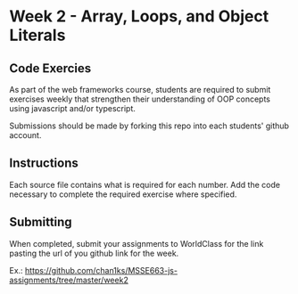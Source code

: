 # Week 2 - Array, Loops, and Object Literals

## Code Exercies

As part of the web frameworks course, students are required to submit exercises weekly that strengthen their understanding of OOP concepts using javascript and/or typescript.

Submissions should be made by forking this repo into each students' github account.

## Instructions

Each source file contains what is required for each number. Add the code necessary to complete the required exercise where specified.

## Submitting

When completed, submit your assignments to WorldClass for the link pasting the url of you github link for the week.

Ex.: https://github.com/chan1ks/MSSE663-js-assignments/tree/master/week2
